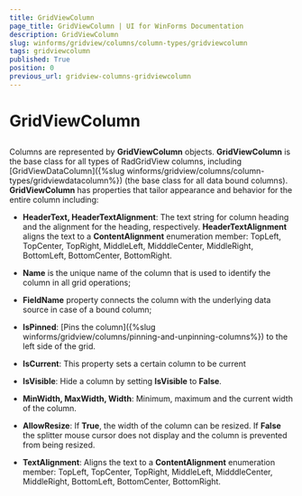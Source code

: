 ```yaml
---
title: GridViewColumn
page_title: GridViewColumn | UI for WinForms Documentation
description: GridViewColumn
slug: winforms/gridview/columns/column-types/gridviewcolumn
tags: gridviewcolumn
published: True
position: 0
previous_url: gridview-columns-gridviewcolumn
---
```


# GridViewColumn



## 

Columns are represented by __GridViewColumn__ objects. __GridViewColumn__ is the base class for all types of RadGridView columns, including [GridViewDataColumn]({%slug winforms/gridview/columns/column-types/gridviewdatacolumn%}) (the base class for all data bound columns). __GridViewColumn__ has properties that tailor appearance and behavior for the entire column including:

* __HeaderText, HeaderTextAlignment__: The text string for column heading and the alignment for the heading, respectively. __HeaderTextAlignment__ aligns the text to a __ContentAlignment__ enumeration member: TopLeft, TopCenter, TopRight, MiddleLeft, MidddleCenter, MiddleRight, BottomLeft, BottomCenter, BottomRight.

* __Name__ is the unique name of the column that is used to identify the column in all grid operations; 

* __FieldName__ property connects the column with the underlying data source in case of a bound column;

* __IsPinned__: [Pins the column]({%slug winforms/gridview/columns/pinning-and-unpinning-columns%}) to the left side of the grid.

* __IsCurrent__: This property sets a certain column to be current

* __IsVisible__: Hide a column by setting __IsVisible__ to __False__.

* __MinWidth, MaxWidth, Width__: Minimum, maximum and the current width of the column.

* __AllowResize__: If __True__, the width of the column can be resized. If __False__ the splitter mouse cursor does not display and the column is prevented from being resized.

* __TextAlignment__: Aligns the text to a __ContentAlignment__ enumeration member: TopLeft, TopCenter, TopRight, MiddleLeft, MidddleCenter, MiddleRight, BottomLeft, BottomCenter, BottomRight.


